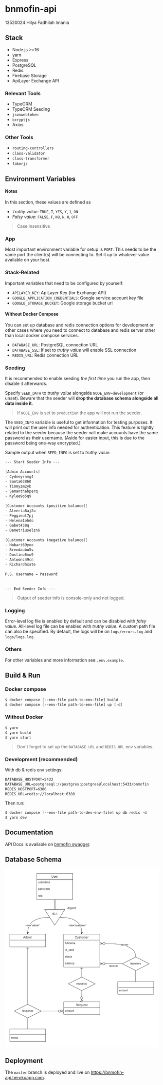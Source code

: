 # bnmofin-api

13520024 Hilya Fadhilah Imania


## Stack

- Node.js >=16
- yarn
- Express
- PostgreSQL
- Redis
- Firebase Storage
- ApiLayer Exchange API

### Relevant Tools

- TypeORM
- TypeORM Seeding
- `jsonwebtoken`
- `bcryptjs`
- Axios

### Other Tools

- `routing-controllers`
- `class-validator`
- `class-transformer`
- `fakerjs`


## Environment Variables

#### Notes

In this section, these values are defined as
- *Truthy value*: `TRUE`, `T`, `YES`, `Y`, `1`, `ON`
- *Falsy value*: `FALSE`, `F`, `NO`, `N`, `0`, `OFF`

> Case insensitive

### App

Most important environment variable for setup is `PORT`. This needs
to be the same port the client(s) will be connecting to. Set it up to
whatever value available on your host.

### Stack-Related

Important variables that need to be configured by yourself:

- `APILAYER_KEY`: ApiLayer Key (for Exchange API)
- `GOOGLE_APPLICATION_CREDENTIALS`: Google service account key file
- `GOOGLE_STORAGE_BUCKET`: Google storage bucket url

#### Without Docker Compose

You can set up database and redis connection options for development
or other cases where you need to connect to database and redis server
other than local docker compose services.

- `DATABASE_URL`: PostgreSQL connection URL
- `DATABASE_SSL`: If set to *truthy value* will enable SSL connection
- `REDIS_URL`: Redis connection URL

### Seeding

It is recommended to enable seeding *the first time* you run the app,
then disable it afterwards.

Specify `SEED_DATA` to *truthy value* alongside `NODE_ENV=development`
(or unset). Beware that the seeder will **drop the database schema**
**alongside all data inside it**.

> If `NODE_ENV` is set to `production` the app will not run the seeder.

The `SEED_INFO` variable is useful to get information for testing
purposes. It will print out the user info needed for authentication.
This feature is tightly related to the seeder because the seeder will
make accounts have the same password as their username. (Aside for
easier input, this is due to the password being one-way encrypted.)

Sample output when `SEED_INFO` is set to *truthy value*:

```
--- Start Seeder Info ---

[Admin Accounts]
- Cydneyrnmg4
- Santa63860
- Timmyzm2yb
- Samanthabperq
- Kylee9o5q9

[Customer Accounts (positive balance)]
- Alverta8aj2o
- Peggieul7pj
- Helena1ohdo
- Gabet438q
- Demetriuselzn6

[Customer Accounts (negative balance)]
- Hobart69yoe
- Brendaubu5v
- Dustino6mw9
- Antwonc49cn
- Richardhxate

P.S. Username = Password


--- End Seeder Info ---
```

> Output of seeder info is console-only and not logged.

### Logging

Error-level log file is enabled by default and can be disabled with
*falsy value*. All-level log file can be enabled with *truthy value*.
A custom path file can also be specified. By default, the logs will
be on `logs/errors.log` and `logs/logs.log`.

### Others

For other variables and more information see `.env.example`.


## Build & Run

### Docker compose

```
$ docker compose [--env-file path-to-env-file] build
$ docker compose [--env-file path-to-env-file] up [-d]
```

### Without Docker

```
$ yarn
$ yarn build
$ yarn start
```

> Don't forget to set up the `DATABASE_URL` and `REDIS_URL` env variables.

### Development (recommended)

With db & redis env settings:

```
DATABASE_HOSTPORT=5433
DATABASE_URL=postgresql://postgres:postgres@localhost:5433/bnmofin
REDIS_HOSTPORT=6380
REDIS_URL=redis://localhost:6380
```

Then run:

```
$ docker compose [--env-file path-to-dev-env-file] up db redis -d
$ yarn dev
```


## Documentation

API Docs is available on [bnmofin swagger](https://app.swaggerhub.com/apis/bnmofin/bnmofin-api/1.0).

## Database Schema

![Database Schema Entity-Relationship Diagram](/docs/schema.png)


## Deployment

The `master` branch is deployed and live on <https://bnmofin-api.herokuapp.com>.
